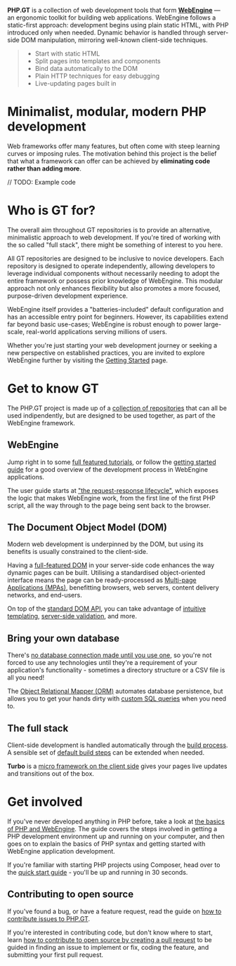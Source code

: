 **PHP.GT** is a collection of web development tools that form **[WebEngine](https://www.php.gt/webengine/)** — an ergonomic toolkit for building web applications. WebEngine follows a static-first approach: development begins using plain static HTML, with PHP introduced only when needed. Dynamic behavior is handled through server-side DOM manipulation, mirroring well-known client-side techniques.

> + Start with static HTML
> + Split pages into templates and components
> + Bind data automatically to the DOM
> + Plain HTTP techniques for easy debugging
> + Live-updating pages built in

# Minimalist, modular, modern PHP development

Web frameworks offer many features, but often come with steep learning curves or imposing rules. The motivation behind this project is the belief that what a framework can offer can be achieved by **eliminating code rather than adding more**.

// TODO: Example code

# Who is GT for?

The overall aim throughout GT repositories is to provide an alternative, minimalistic approach to web development. If you're tired of working with the so called "full stack", there might be something of interest to you here.

All GT repositories are designed to be inclusive to novice developers. Each repository is designed to operate independently, allowing developers to leverage individual components without necessarily needing to adopt the entire framework or possess prior knowledge of WebEngine. This modular approach not only enhances flexibility but also promotes a more focused, purpose-driven development experience.

WebEngine itself provides a "batteries-included" default configuration and has an accessible entry point for beginners. However, its capabilities extend far beyond basic use-cases; WebEngine is robust enough to power large-scale, real-world applications serving millions of users.

Whether you're just starting your web development journey or seeking a new perspective on established practices, you are invited to explore WebEngine further by visiting the [Getting Started][webengine-getting-started] page.

# Get to know GT

The PHP.GT project is made up of a [collection of repositories](https://github.com/orgs/phpgt/repositories) that can all be used indipendently, but are designed to be used together, as part of the WebEngine framework.

## WebEngine

Jump right in to some [full featured tutorials][webengine-tutorials], or follow the [getting started guide][webengine-getting-started] for a good overview of the development process in WebEngine applications.

The user guide starts at ["the request-response lifecycle"][webengine-request-response], which exposes the logic that makes WebEngine work, from the first line of the first PHP script, all the way through to the page being sent back to the browser.

## The Document Object Model (DOM)

Modern web development is underpinned by the DOM, but using its benefits is usually constrained to the client-side.

Having a [full-featured DOM][dom] in your server-side code enhances the way dynamic pages can be built. Utilising a standardised object-oriented interface means the page can be ready-processed as [Multi-page Applications (MPAs)][webengine-mpa], benefitting browsers, web servers, content delivery networks, and end-users.

On top of the [standard DOM API][dom-standards], you can take advantage of [intuitive templating][domtemplate], [server-side validation][domvalidation], and more.

## Bring your own database

There's [no database connection made until you use one][webengine-lazy-services], so you're not forced to use any technologies until they're a requirement of your application's functionality - sometimes a directory structure or a CSV file is all you need!

The [Object Relational Mapper (ORM)][orm] automates database persistence, but allows you to get your hands dirty with [custom SQL queries][orm-custom-sql] when you need to.

## The full stack

Client-side development is handled automatically through the [build process][build]. A sensible set of [default build steps][webengine-build] can be extended when needed.

**Turbo** is a [micro framework on the client side][turbo-pages] gives your pages live updates and transitions out of the box.

# Get involved

If you've never developed anything in PHP before, take a look at [the basics of PHP and WebEngine][webengine-basics]. The guide covers the steps involved in getting a PHP development environment up and running on your computer, and then goes on to explain the basics of PHP syntax and getting started with WebEngine application development.

If you're familiar with starting PHP projects using Composer, head over to the [quick start guide][webengine-quick-start] - you'll be up and running in 30 seconds.

## Contributing to open source

If you've found a bug, or have a feature request, read the guide on [how to contribute issues to PHP.GT][gt-issues].

If you're interested in contributing code, but don't know where to start, learn [how to contribute to open source by creating a pull request][gt-contributing] to be guided in finding an issue to implement or fix, coding the feature, and submitting your first pull request.

[gt-issues]: https://www.php.gt/docs/gt/issues/
[gt-contributing]: https://www.php.gt/docs/gt/contributing/
[webengine-tutorials]: https://www.php.gt/docs/webengine/tutorials/
[webengine-getting-started]: https://www.php.gt/docs/webengine/getting-started/
[webengine-request-response]: https://www.php.gt/docs/webengine/request-response-lifecycle/
[webengine-example-applications]: https://www.php.gt/docs/webengine/example-applications/
[dom]: https://www.php.gt/dom/
[dom-standards]: https://www.php.gt/docs/dom/standards/
[webengine-mpa]: https://www.php.gt/docs/webengine/multi-pass-rendering/
[domtemplate]: https://www.php.gt/domtemplate/
[domvalidation]: https://www.php.gt/domvalidation/
[orm]: https://www.php.gt/orm/
[orm-custom-sql]: https://www.php.gt/docs/orm/custom-sql/
[webengine-lazy-services]: https://www.php.gt/docs/webengine/service-loader/
[build]: https://www.php.gt/build/
[webengine-build]: https://www.php.gt/docs/webengine/build/
[turbo-pages]: https://www.php.gt/turbo/
[webengine-basics]: https://www.php.gt/docs/webengine/basics/
[webengine-quick-start]: https://www.php.gt/docs/webengine/quick-start/

